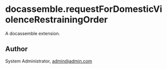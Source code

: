 # docassemble.requestForDomesticViolenceRestrainingOrder

A docassemble extension.

## Author

System Administrator, admin@admin.com

